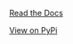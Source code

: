 
[Read the Docs](https://talbotknighton.github.io/process_manager/)

[View on PyPi](https://pypi.org/project/process_manager/)